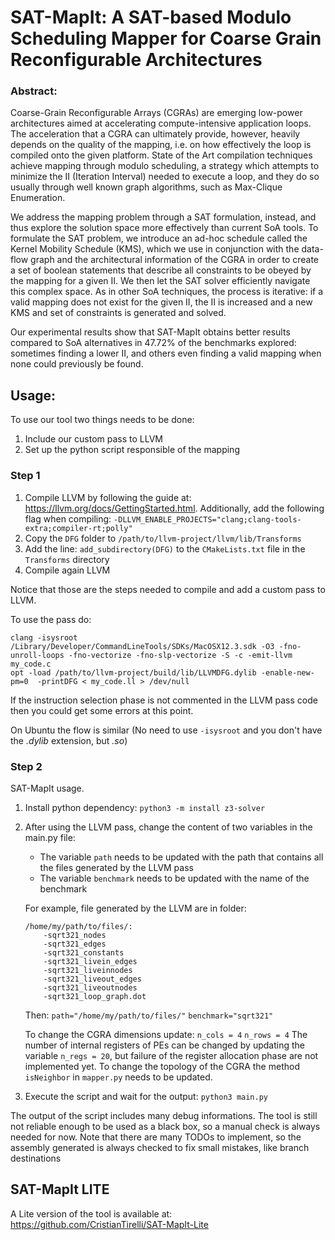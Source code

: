 # SAT-MapIt: A SAT-based Modulo Scheduling Mapper for Coarse Grain Reconfigurable Architectures


### Abstract:

Coarse-Grain Reconfigurable Arrays (CGRAs) are emerging low-power architectures aimed at accelerating compute-intensive application loops.
The acceleration that a CGRA can ultimately provide, however, heavily depends on the quality of the mapping, i.e. on how effectively the loop is compiled onto the given platform. State of the Art compilation techniques achieve mapping through modulo scheduling, a strategy which  attempts to minimize the II (Iteration Interval) needed to execute a loop, and they do so usually through well known graph algorithms, such as Max-Clique Enumeration.


We address the mapping problem through a SAT formulation, instead, and thus explore the solution space more effectively than current SoA tools.
To formulate the SAT problem, we introduce an ad-hoc schedule called the Kernel Mobility Schedule (KMS), which we use in conjunction with  the data-flow graph and the architectural information of the CGRA in order to create a set of boolean statements that describe all constraints to be obeyed by the mapping for a given II. We then let  the SAT solver efficiently navigate this complex space. As in other SoA techniques, the process is iterative: if a valid mapping does not exist for the given II, the II is increased and a new KMS and set of constraints is generated and solved.

Our experimental results show that SAT-MapIt obtains better results compared to SoA alternatives in 47.72% of the benchmarks explored: sometimes finding a lower II, and others even finding a valid mapping when none could previously be found.


## Usage:
To use our tool two things needs to be done:
1) Include our custom pass to LLVM
2) Set up the python script responsible of the mapping 

### Step 1
1) Compile LLVM by following the guide at: https://llvm.org/docs/GettingStarted.html. Additionally, add the following flag when compiling: `-DLLVM_ENABLE_PROJECTS="clang;clang-tools-extra;compiler-rt;polly"`
2) Copy the `DFG` folder to `/path/to/llvm-project/llvm/lib/Transforms`
3) Add the line: `add_subdirectory(DFG)` to the `CMakeLists.txt` file in the `Transforms` directory
4) Compile again LLVM

Notice that those are the steps needed to compile and add a custom pass to LLVM.

To use the pass do:
```
clang -isysroot /Library/Developer/CommandLineTools/SDKs/MacOSX12.3.sdk -O3 -fno-unroll-loops -fno-vectorize -fno-slp-vectorize -S -c -emit-llvm my_code.c
opt -load /path/to/llvm-project/build/lib/LLVMDFG.dylib -enable-new-pm=0  -printDFG < my_code.ll > /dev/null
```

If the instruction selection phase is not commented in the LLVM pass code then you could get some errors at this point.

On Ubuntu the flow is similar (No need to use `-isysroot` and you don't have the *.dylib* extension, but *.so*)


### Step 2
SAT-MapIt usage.

1) Install python dependency: `python3 -m install z3-solver`


2) After using the LLVM pass, change the content of two variables in the main.py file:
	- The variable `path` needs to be updated with the path that contains all the files generated by the LLVM pass
	- The variable `benchmark` needs to be updated with the name of the benchmark

	For example, file generated by the LLVM are in folder:
	```
	/home/my/path/to/files/:
		-sqrt321_nodes
		-sqrt321_edges
		-sqrt321_constants
		-sqrt321_livein_edges
		-sqrt321_liveinnodes
		-sqrt321_liveout_edges
		-sqrt321_liveoutnodes
		-sqrt321_loop_graph.dot
	```
	
	Then:
	`path="/home/my/path/to/files/"`
	`benchmark="sqrt321"`
	
	To change the CGRA dimensions update:
	`n_cols = 4`
	`n_rows = 4`
	The number of internal registers of PEs can be changed by updating the variable `n_regs = 20`, but failure of the register allocation phase are not implemented yet.
	To change the topology of the CGRA the method `isNeighbor` in `mapper.py` needs to be updated.

3) Execute the script and wait for the output: `python3 main.py`



The output of the script includes many debug informations. The tool is still not reliable enough to be used as a black box, so a manual check is always needed for now. Note that there are many TODOs to implement, so the assembly generated is always checked to fix small mistakes, like branch destinations

## SAT-MapIt LITE
A Lite version of the tool is available at: https://github.com/CristianTirelli/SAT-MapIt-Lite

